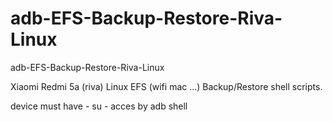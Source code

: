 # adb-EFS-Backup-Restore-Riva-Linux
adb-EFS-Backup-Restore-Riva-Linux

Xiaomi Redmi 5a (riva) Linux EFS (wifi mac ...) Backup/Restore shell scripts.

device must have - su - acces by adb shell
